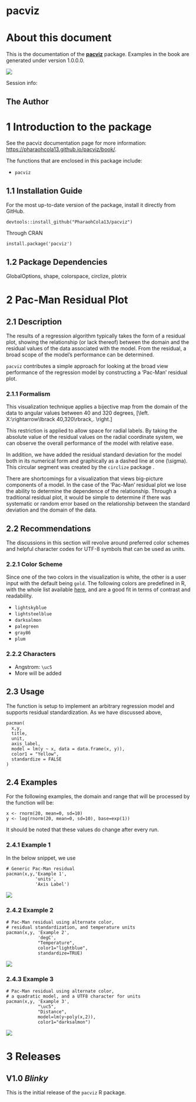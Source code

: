 <span id="title_page.xhtml"></span>

<span id="ch001.xhtml"></span>

<div id="ch001.xhtml#pacviz" class="section level1 unnumbered">

# pacviz

<!-- default, tango, pygments, kate, monochrome, espresso, zenburn, and haddock -->

</div>

<span id="ch002.xhtml"></span>

<div id="ch002.xhtml#about-this-document" class="section level1 unnumbered">

# About this document

This is the documentation of the
[**pacviz**](https://cran.r-project.org/package=pacviz) package.
Examples in the book are generated under version 1.0.0.0.

![](media/file0.png)

Session info:

<div id="ch002.xhtml#the-author" class="section level2 unnumbered">

## The Author

<!--chapter:end:index.Rmd-->

</div>

</div>

<span id="ch003.xhtml"></span>

<div id="ch003.xhtml#introduction-to-the-package" class="section level1">

# <span class="header-section-number">1</span> Introduction to the package

See the pacviz documentation page for more information:
<https://pharaohcola13.github.io/pacviz/book/>.

The functions that are enclosed in this package include:

  - `pacviz`

<div id="ch003.xhtml#installation-guide" class="section level2">

## <span class="header-section-number">1.1</span> Installation Guide

For the most up-to-date version of the package, install it directly from
GitHub.

<div id="ch003.xhtml#cb1" class="sourceCode">

``` sourceCode r
devtools::install_github("PharaohCola13/pacviz")
```

</div>

Through CRAN

<div id="ch003.xhtml#cb2" class="sourceCode">

``` sourceCode r
install.package('pacviz')
```

</div>

</div>

<div id="ch003.xhtml#package-dependencies" class="section level2">

## <span class="header-section-number">1.2</span> Package Dependencies

GlobalOptions, shape, colorspace, circlize, plotrix

<!--chapter:end:01-introduction-to-pacviz.Rmd-->

</div>

</div>

<span id="ch004.xhtml"></span>

<div id="ch004.xhtml#pac-man-residual-plot" class="section level1">

# <span class="header-section-number">2</span> Pac-Man Residual Plot

<div id="ch004.xhtml#description" class="section level2">

## <span class="header-section-number">2.1</span> Description

The results of a regression algorithm typically takes the form of a
residual plot, showing the relationship (or lack thereof) between the
domain and the residual values of the data associated with the model.
From the residual, a broad scope of the model’s performance can be
determined.

`pacviz` contributes a simple approach for looking at the broad view
performance of the regression model by constructing a ‘Pac-Man’ residual
plot.

<div id="ch004.xhtml#formalism" class="section level3">

### <span class="header-section-number">2.1.1</span> Formalism

This visualization technique applies a bijective map from the domain of
the data to angular values between 40 and 320 degrees,
\[\left. X:\rightarrow\lbrack 40,320\rbrack\,. \right.\]

This restriction is applied to allow space for radial labels. By taking
the absolute value of the residual values on the radial coordinate
system, we can observe the overall performance of the model with
relative ease.

In addition, we have added the residual standard deviation for the model
both in its numerical form and graphically as a dashed line at one
\(\sigma\). This circular segment was created by the `circlize` package
.

There are shortcomings for a visualization that views big-picture
components of a model. In the case of the ‘Pac-Man’ residual plot we
lose the ability to determine the dependence of the relationship.
Through a traditional residual plot, it would be simple to determine if
there was systematic or random error based on the relationship between
the standard deviation and the domain of the data.

</div>

</div>

<div id="ch004.xhtml#recommendations" class="section level2">

## <span class="header-section-number">2.2</span> Recommendations

The discussions in this section will revolve around preferred color
schemes and helpful character codes for UTF-8 symbols that can be used
as units.

<div id="ch004.xhtml#color-scheme" class="section level3">

### <span class="header-section-number">2.2.1</span> Color Scheme

Since one of the two colors in the visualization is white, the other is
a user input with the default being `gold`. The following colors are
predefined in R, with the whole list available
[here](http://www.stat.columbia.edu/~tzheng/files/Rcolor.pdf), and are a
good fit in terms of contrast and readability.

  - `lightskyblue`
  - `lightsteelblue`
  - `darksalmon`
  - `palegreen`
  - `gray86`
  - `plum`

</div>

<div id="ch004.xhtml#characters" class="section level3">

### <span class="header-section-number">2.2.2</span> Characters

  - Angstrom: `\uc5`
  - More will be added

</div>

</div>

<div id="ch004.xhtml#usage" class="section level2">

## <span class="header-section-number">2.3</span> Usage

The function is setup to implement an arbitrary regression model and
supports residual standardization. As we have discussed above,

<div id="ch004.xhtml#cb1" class="sourceCode">

``` sourceCode r
pacman(
  x,y,
  title,
  unit,
  axis_label,
  model = lm(y ~ x, data = data.frame(x, y)),
  color1 = "Yellow",
  standardize = FALSE
)
```

</div>

</div>

<div id="ch004.xhtml#examples" class="section level2">

## <span class="header-section-number">2.4</span> Examples

For the following examples, the domain and range that will be processed
by the function will be:

<div id="ch004.xhtml#cb2" class="sourceCode">

``` sourceCode r
x <- rnorm(20, mean=0, sd=10)
y <- log(rnorm(20, mean=0, sd=10), base=exp(1))
```

</div>

It should be noted that these values do change after every run.

<div id="ch004.xhtml#example-1" class="section level3">

### <span class="header-section-number">2.4.1</span> Example 1

In the below snippet, we use

<div id="ch004.xhtml#cb3" class="sourceCode">

``` sourceCode r
# Generic Pac-Man residual
pacman(x,y,'Example 1',
           'units',
           'Axis Label')
```

</div>

![](media/file1.png)

</div>

<div id="ch004.xhtml#example-2" class="section level3">

### <span class="header-section-number">2.4.2</span> Example 2

<div id="ch004.xhtml#cb4" class="sourceCode">

``` sourceCode r
# Pac-Man residual using alternate color,
# residual standardization, and temperature units
pacman(x,y, 'Example 2',
            'degC',
            "Temperature",
            color1="lightblue",
            standardize=TRUE)
```

</div>

![](media/file2.png)

</div>

<div id="ch004.xhtml#example-3" class="section level3">

### <span class="header-section-number">2.4.3</span> Example 3

<div id="ch004.xhtml#cb5" class="sourceCode">

``` sourceCode r
# Pac-Man residual using alternate color,
# a quadratic model, and a UTF8 character for units
pacman(x,y, 'Example 3',
            "\uc5",
            "Distance",
            model=lm(y~poly(x,2)),
            color1="darksalmon")
```

</div>

![](media/file3.png) <!--chapter:end:02-pacman-residual-plot.Rmd-->

</div>

</div>

</div>

<span id="ch005.xhtml"></span>

<div id="ch005.xhtml#releases" class="section level1">

# <span class="header-section-number">3</span> Releases

<div id="ch005.xhtml#v1.0-blinky" class="section level2 unnumbered">

## V1.0 *Blinky*

This is the initial release of the `pacviz` R package.

<!--chapter:end:03-releases.Rmd-->

</div>

</div>
